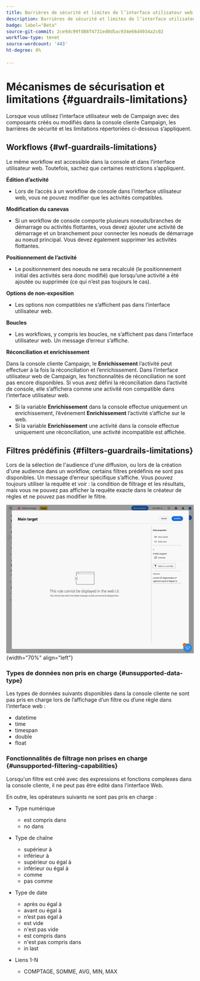 ```yaml
---
title: Barrières de sécurité et limites de l’interface utilisateur web de Campaign
description: Barrières de sécurité et limites de l’interface utilisateur web de Campaign
badge: label="Beta"
source-git-commit: 2ce9dc99fd88f4731ed0d5ac934e66d4934a2c02
workflow-type: tm+mt
source-wordcount: '443'
ht-degree: 8%

---
```



# Mécanismes de sécurisation et limitations {#guardrails-limitations}

Lorsque vous utilisez l’interface utilisateur web de Campaign avec des composants créés ou modifiés dans la console cliente Campaign, les barrières de sécurité et les limitations répertoriées ci-dessous s’appliquent.

## Workflows {#wf-guardrails-limitations}

Le même workflow est accessible dans la console et dans l’interface utilisateur web. Toutefois, sachez que certaines restrictions s’appliquent.

**Édition d’activité**

* Lors de l’accès à un workflow de console dans l’interface utilisateur web, vous ne pouvez modifier que les activités compatibles.

**Modification du canevas**

* Si un workflow de console comporte plusieurs noeuds/branches de démarrage ou activités flottantes, vous devez ajouter une activité de démarrage et un branchement pour connecter les noeuds de démarrage au noeud principal. Vous devez également supprimer les activités flottantes.

**Positionnement de l’activité**

* Le positionnement des noeuds ne sera recalculé (le positionnement initial des activités sera donc modifié) que lorsqu’une activité a été ajoutée ou supprimée (ce qui n’est pas toujours le cas).

**Options de non-exposition**

* Les options non compatibles ne s’affichent pas dans l’interface utilisateur web.

**Boucles**

* Les workflows, y compris les boucles, ne s’affichent pas dans l’interface utilisateur web. Un message d’erreur s’affiche.

**Réconciliation et enrichissement**

Dans la console cliente Campaign, le **Enrichissement** l’activité peut effectuer à la fois la réconciliation et l’enrichissement. Dans l’interface utilisateur web de Campaign, les fonctionnalités de réconciliation ne sont pas encore disponibles. Si vous avez défini la réconciliation dans l’activité de console, elle s’affichera comme une activité non compatible dans l’interface utilisateur web.

* Si la variable **Enrichissement** dans la console effectue uniquement un enrichissement, l’événement **Enrichissement** l’activité s’affiche sur le web.
* Si la variable **Enrichissement** une activité dans la console effectue uniquement une réconciliation, une activité incompatible est affichée.

## Filtres prédéfinis {#filters-guardrails-limitations}

Lors de la sélection de l&#39;audience d&#39;une diffusion, ou lors de la création d&#39;une audience dans un workflow, certains filtres prédéfinis ne sont pas disponibles. Un message d’erreur spécifique s’affiche. Vous pouvez toujours utiliser la requête et voir : la condition de filtrage et les résultats, mais vous ne pouvez pas afficher la requête exacte dans le créateur de règles et ne pouvez pas modifier le filtre.

![](assets/filter-unavailable.png){width="70%" align="left"}


### Types de données non pris en charge {#unsupported-data-type}

Les types de données suivants disponibles dans la console cliente ne sont pas pris en charge lors de l’affichage d’un filtre ou d’une règle dans l’interface web :

* datetime
* time
* timespan
* double
* float

### Fonctionnalités de filtrage non prises en charge {#unsupported-filtering-capabilities}

Lorsqu&#39;un filtre est créé avec des expressions et fonctions complexes dans la console cliente, il ne peut pas être édité dans l&#39;interface Web.

En outre, les opérateurs suivants ne sont pas pris en charge :

* Type numérique
   * est compris dans
   * no dans

* Type de chaîne
   * supérieur à
   * inférieur à
   * supérieur ou égal à
   * inférieur ou égal à
   * comme
   * pas comme

* Type de date
   * après ou égal à
   * avant ou égal à
   * n’est pas égal à
   * est vide
   * n&#39;est pas vide
   * est compris dans
   * n&#39;est pas compris dans
   * in last

* Liens 1-N
   * COMPTAGE, SOMME, AVG, MIN, MAX